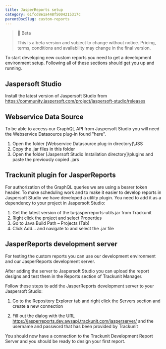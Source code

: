 ```yaml
---
title: JasperReports setup
category: 61fcd8e1a448f5004215317c
parentDocSlug: custom-reports
---
```


> 🚧 Beta
> 
> This is a beta version and subject to change without notice. Pricing, terms, conditions and availability may change in the final version.

To start developing new custom reports you need to get a development environment setup. Following all of these sections should get you up and running.

## Jaspersoft Studio
Install the latest version of Jaspersoft Studio from https://community.jaspersoft.com/project/jaspersoft-studio/releases

## Webservice Data Source
To be able to access our GraphQL API from Jaspersoft Studio you will need the Webservice Datasource plug-in found "here".

1. Open the folder [Webservice Datasource plug-in directory]\JSS
2. Copy the .jar files in this folder
3. Open the folder [Jaspersoft Studio Installation directory]\plugins and paste the previously copied .jars

## Trackunit plugin for JasperReports
For authorization of the GraphQL queries we are using a bearer token header. To make scheduling work and to make it easier to develop reports in Jaspersoft Studio we have developed a utility plugin. You need to add it as a dependency to your project in Jaspersoft Studio:
1. Get the latest version of the tu-jasperreports-utils.jar from Trackunit
2. Right click the project and select Properties
3. Go to Java Build Path – Projects (Tab)
4. Click Add... and navigate to and select the .jar file

## JasperReports development server
For testing the custom reports you can use our development environment and our JasperReports development server.

After adding the server to Jaspersoft Studio you can upload the report designs and test them in the Reports section of Trackunit Manager.

Follow these steps to add the JasperReports development  server to your Jaspersoft Studio:

1. Go to the Repository Explorer tab and right click the Servers section and create a
new connection

1. Fill out the dialog with the URL https://jasperreports.dev.awsapi.trackunit.com/jasperserver/ and the username and password that has been provided by Trackunit

You should now have a connection to the Trackunit Development Report Server and you should be ready to design your first report.